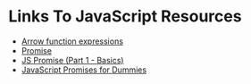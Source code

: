 # Links To JavaScript Resources
- [Arrow function expressions](https://developer.mozilla.org/en-US/docs/Web/JavaScript/Reference/Functions/Arrow_functions)
- [Promise](https://developer.mozilla.org/en-US/docs/Web/JavaScript/Reference/Global_Objects/Promise)
- [JS Promise (Part 1 - Basics)](https://medium.com/@ramsunvtech/promises-of-promise-part-1-53f769245a53)
- [JavaScript Promises for Dummies](https://scotch.io/tutorials/javascript-promises-for-dummies)
